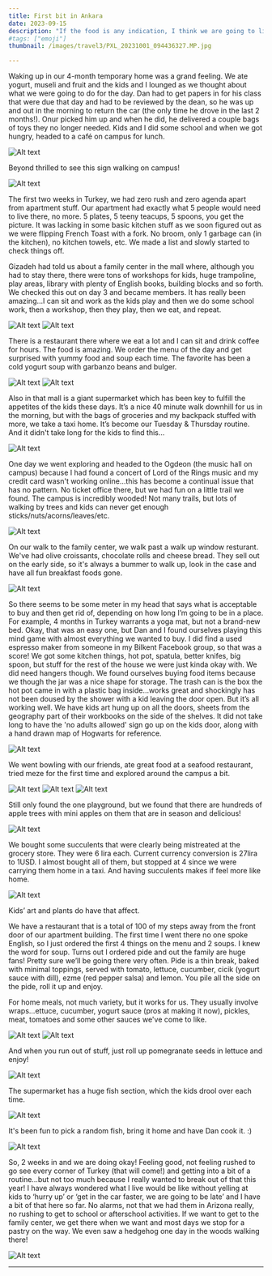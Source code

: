```yaml
---
title: First bit in Ankara
date: 2023-09-15
description: "If the food is any indication, I think we are going to like it here!"
#tags: ["emoji"]
thumbnail: /images/travel3/PXL_20231001_094436327.MP.jpg

---
```

Waking up in our 4-month temporary home was a grand feeling. We ate yogurt, museli and fruit and the kids and I lounged as we thought about what we were going to do for the day. Dan had to get papers in for his class that were due that day and had to be reviewed by the dean, so he was up and out in the morning to return the car (the only time he drove in the last 2 months!). Onur picked him up and when he did, he delivered a couple bags of toys they no longer needed. Kids and I did some school and when we got hungry, headed to a café on campus for lunch.

![Alt text](/images/travel3/PXL_20230907_073341578.jpg)

Beyond thrilled to see this sign walking on campus!

![Alt text](/images/travel3/PXL_20230907_090202985.jpg)

The first two weeks in Turkey, we had zero rush and zero agenda apart from apartment stuff. Our apartment had exactly what 5 people would need to live there, no more. 5 plates, 5 teeny teacups, 5 spoons, you get the picture. It was lacking in some basic kitchen stuff as we soon figured out as we were flipping French Toast with a fork. No broom, only 1 garbage can (in the kitchen), no kitchen towels, etc. We made a list and slowly started to check things off. 

Gizadeh had told us about a family center in the mall where, although you had to stay there, there were tons of workshops for kids, huge trampoline, play areas, library with plenty of English books, building blocks and so forth. We checked this out on day 3 and became members. It has really been amazing…I can sit and work as the kids play and then we do some school work, then a workshop, then they play, then we eat, and repeat. 

![Alt text](/images/travel3/PXL_20230913_082048905.jpg)
![Alt text](/images/travel3/PXL_20230912_085816414.jpg)

There is a restaurant there where we eat a lot and I can sit and drink coffee for hours. The food is amazing. We order the menu of the day and get surprised with yummy food and soup each time. The favorite has been a cold yogurt soup with garbanzo beans and bulger.

![Alt text](/images/travel3/PXL_20230929_101740257.jpg)
![Alt text](/images/travel3/PXL_20231003_100152893.jpg)

Also in that mall is a giant supermarket which has been key to fulfill the appetites of the kids these days. It’s a nice 40 minute walk downhill for us in the morning, but with the bags of groceries and my backpack stuffed with more, we take a taxi home. It’s become our Tuesday & Thursday routine. And it didn't take long for the kids to find this...

![Alt text](/images/travel3/PXL_20230929_122852680.jpg)

One day we went exploring and headed to the Ogdeon (the music hall on campus) because I had found a concert of Lord of the Rings music and my credit card wasn't working online...this has become a continual issue that has no pattern. No ticket office there, but we had fun on a little trail we found. The campus is incredibly wooded! Not many trails, but lots of walking by trees and kids can never get enough sticks/nuts/acorns/leaves/etc.

![Alt text](/images/travel3/PXL_20230907_102330781.jpg)

On our walk to the family center, we walk past a walk up window resturant. We've had olive croissants, chocolate rolls and cheese bread. They sell out on the early side, so it's always a bummer to walk up, look in the case and have all fun breakfast foods gone.

![Alt text](/images/travel3/PXL_20231010_063414890.jpg)

So there seems to be some meter in my head that says what is acceptable to buy and then get rid of, depending on how long I’m going to be in a place. For example, 4 months in Turkey warrants a yoga mat, but not a brand-new bed. Okay, that was an easy one, but Dan and I found ourselves playing this mind game with almost everything we wanted to buy. I did find a used espresso maker from someone in my Bilkent Facebook group, so that was a score! We got some kitchen things, hot pot, spatula, better knifes, big spoon, but stuff for the rest of the house we were just kinda okay with. We did need hangers though. We found ourselves buying food items because we though the jar was a nice shape for storage. The trash can is the box the hot pot came in with a plastic bag inside…works great and shockingly has not been doused by the shower with a kid leaving the door open. But it’s all working well. We have kids art hung up on all the doors, sheets from the geography part of their workbooks on the side of the shelves. It did not take long to have the 'no adults allowed' sign go up on the kids door, along with a hand drawn map of Hogwarts for reference.

![Alt text](/images/travel3/PXL_20231025_053905769.jpg)

We went bowling with our friends, ate great food at a seafood restaurant, tried meze for the first time and explored around the campus a bit. 

![Alt text](/images/travel3/PXL_20230909_142637231.jpg)
![Alt text](/images/travel3/PXL_20230909_142654012.MP.jpg)
![Alt text](/images/travel3/PXL_20230909_150855994.jpg)

Still only found the one playground, but we found that there are hundreds of apple trees with mini apples on them that are in season and delicious!

![Alt text](/images/travel3/PXL_20230920_143505378.jpg)

We bought some succulents that were clearly being mistreated at the grocery store. They were 6 lira each. Current currency conversion is 27lira to 1USD. I almost bought all of them, but stopped at 4 since we were carrying them home in a taxi. And having succulents makes if feel more like home. 

![Alt text](/images/travel3/PXL_20230929_125131441.jpg)

Kids’ art and plants do have that affect. 

We have a restaurant that is a total of 100 of my steps away from the front door of our apartment building. The first time I went there no one spoke English, so I just ordered the first 4 things on the menu and 2 soups. I knew the word for soup. Turns out I ordered pide and out the family are huge fans! Pretty sure we’ll be going there very often. Pide is a thin break, baked with minimal toppings, served with tomato, lettuce, cucumber, cicik (yogurt sauce with dill), ezme (red pepper salsa) and lemon. You pile all the side on the pide, roll it up and enjoy.

For home meals, not much variety, but it works for us. They usually involve wraps...ettuce, cucumber, yogurt sauce (pros at making it now), pickles, meat, tomatoes and some other sauces we've come to like. 

![Alt text](/images/travel3/PXL_20231002_141302699.jpg)
![Alt text](/images/travel3/PXL_20230929_151052018.MP.jpg)

And when you run out of stuff, just roll up pomegranate seeds in lettuce and enjoy!

![Alt text](/images/travel3/PXL_20230912_153717518.jpg)

The supermarket has a huge fish section, which the kids drool over each time. 

![Alt text](/images/travel3/PXL_20231014_080815359.jpg)

It's been fun to pick a random fish, bring it home and have Dan cook it. :) 

![Alt text](/images/travel3/PXL_20231003_142518421.jpg)

So, 2 weeks in and we are doing okay! Feeling good, not feeling rushed to go see every corner of Turkey (that will come!) and getting into a bit of a routine…but not too much because I really wanted to break out of that this year! I have always wondered what I live would be like without yelling at kids to ‘hurry up’ or ‘get in the car faster, we are going to be late’ and I have a bit of that here so far. No alarms, not that we had them in Arizona really, no rushing to get to school or afterschool activities. If we want to get to the family center, we get there when we want and most days we stop for a pastry on the way. We even saw a hedgehog one day in the woods walking there!

![Alt text](/images/travel3/PXL_20230912_065327480.jpg)

---